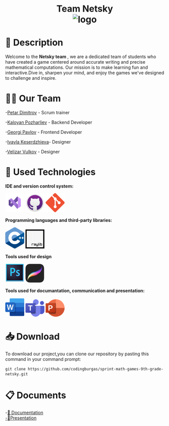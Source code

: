 <h1 align="center"><b>Team Netsky</b> <br>
  <img  src = "/Netsky/Netsky/graphics/Netskylogo.png" alt = "logo" width=300>
  </h1> 
<a name="desc"></a>
  <h1>💾 Description </h1>
  <p>Welcome to the <b>Netsky team </b>, we are a dedicated team of students who have created a game centered around accurate writing and precise mathematical computations. Our mission is to make learning fun and interactive.Dive in, sharpen your mind, and enjoy the games we've designed to challenge and inspire.
  </p>
  <h1>🧑‍🤝 Our Team </h1>
  <p>

-[Petar Dimitrov](https://github.com/PADimitrov23) - Scrum trainer <br>

-[Kaloyan Pozharliev](https://github.com/KBPozharliev23) - Backend Developer <br>

-[Georgi Pavlov](https://github.com/GZPavlov23) - Frontend Developer <br>

-[Ivayla Keserdzhieva](https://github.com/IRKeserdzhieva23)- Designer <br>

-[Velizar Vulkov](https://github.com/VTVulkov23) - Designer <br>
  </p>

  <h1>💽 Used Technologies</h1>
  <p align="left">
  <p><b>IDE and version control system:</b></p>
    <a> <img src="Netsky/Netsky/graphics/icons/visualStudioIcon.png" alt="visual studio icon" width="60"/> </a> 
    <a> <img src="Netsky/Netsky/graphics/icons/gitHubIcon.png" alt="github icon" width="60"/> </a>
    <a> <img src="Netsky/Netsky/graphics/icons/gitIcon.png" alt="git icon" width="60"/> </a>
    <p><b>Programming languages and third-party libraries:</b></p>
    <a> <img src="Netsky/Netsky/graphics/icons/cppIcon.png" alt="c++ icon" width="60"/> </a>
    <a> <img src="Netsky/Netsky/graphics/icons/rayLibIcon.png" alt="raylib icon" width="60"/> </a>
    <p><b>Tools used for design</b></p>
    <a> <img src="Netsky/Netsky/graphics/icons/photoshop_logo.png" alt="photoshop icon" width="60"/> </a>
    <a> <img src="Netsky/Netsky/graphics/icons/Procreate-Icon.png" alt="procreate icon"  height="59"/> </a>
    <p><b>Tools used for documantation, communication and presentation:</b></p>
    <a> <img src="Netsky/Netsky/graphics/icons/wordIcon.png" alt="word icon" width="60"/> </a>
    <a> <img src="Netsky/Netsky/graphics/icons/teamsIcon.png" alt="teams icon" width="60"/> </a>
    <a> <img src="Netsky/Netsky/graphics/icons/powerPointIcon.png" alt="powerpoint icon" width="60"/> </a>
  </p>
<h1>📥 Download</h1>
<p>To download our project,you can clone our repository by pasting this command in your command prompt:</p>

```
git clone https://github.com/codingburgas/sprint-math-games-9th-grade-netsky.git
```
   <h1>📋 Documents</h1>
  <p>
 -<a href ="" >📜 Documentation</h2><br>
 -<a href ="" >📄Presentation</h2>
</p>